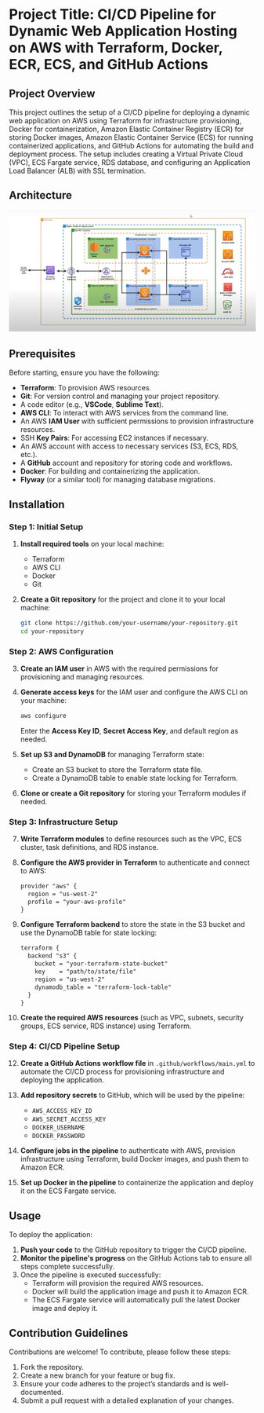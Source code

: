 # Project Title: CI/CD Pipeline for Dynamic Web Application Hosting on AWS with Terraform, Docker, ECR, ECS, and GitHub Actions

## Project Overview

This project outlines the setup of a CI/CD pipeline for deploying a dynamic web application on AWS using Terraform for infrastructure provisioning, Docker for containerization, Amazon Elastic Container Registry (ECR) for storing Docker images, Amazon Elastic Container Service (ECS) for running containerized applications, and GitHub Actions for automating the build and deployment process. The setup includes creating a Virtual Private Cloud (VPC), ECS Fargate service, RDS database, and configuring an Application Load Balancer (ALB) with SSL termination.

## Architecture 
![Architecture Diagram](rentzone-diagram.png)  

## Prerequisites

Before starting, ensure you have the following:

- **Terraform**: To provision AWS resources.
- **Git**: For version control and managing your project repository.
- A code editor (e.g., **VSCode**, **Sublime Text**).
- **AWS CLI**: To interact with AWS services from the command line.
- An AWS **IAM User** with sufficient permissions to provision infrastructure resources.
- SSH **Key Pairs**: For accessing EC2 instances if necessary.
- An AWS account with access to necessary services (S3, ECS, RDS, etc.).
- A **GitHub** account and repository for storing code and workflows.
- **Docker**: For building and containerizing the application.
- **Flyway** (or a similar tool) for managing database migrations.

## Installation

### Step 1: Initial Setup

1. **Install required tools** on your local machine:
   - Terraform
   - AWS CLI
   - Docker
   - Git

2. **Create a Git repository** for the project and clone it to your local machine:
   ```bash
   git clone https://github.com/your-username/your-repository.git
   cd your-repository
   ```

### Step 2: AWS Configuration

3. **Create an IAM user** in AWS with the required permissions for provisioning and managing resources.

4. **Generate access keys** for the IAM user and configure the AWS CLI on your machine:
   ```bash
   aws configure
   ```
   Enter the **Access Key ID**, **Secret Access Key**, and default region as needed.

5. **Set up S3 and DynamoDB** for managing Terraform state:
   - Create an S3 bucket to store the Terraform state file.
   - Create a DynamoDB table to enable state locking for Terraform.

6. **Clone or create a Git repository** for storing your Terraform modules if needed.

### Step 3: Infrastructure Setup

7. **Write Terraform modules** to define resources such as the VPC, ECS cluster, task definitions, and RDS instance.

8. **Configure the AWS provider in Terraform** to authenticate and connect to AWS:
   ```hcl
   provider "aws" {
     region = "us-west-2"
     profile = "your-aws-profile"
   }
   ```

9. **Configure Terraform backend** to store the state in the S3 bucket and use the DynamoDB table for state locking:
   ```hcl
   terraform {
     backend "s3" {
       bucket = "your-terraform-state-bucket"
       key    = "path/to/state/file"
       region = "us-west-2"
       dynamodb_table = "terraform-lock-table"
     }
   }
   ```

10. **Create the required AWS resources** (such as VPC, subnets, security groups, ECS service, RDS instance) using Terraform.

### Step 4: CI/CD Pipeline Setup

12. **Create a GitHub Actions workflow file** in `.github/workflows/main.yml` to automate the CI/CD process for provisioning infrastructure and deploying the application.

13. **Add repository secrets** to GitHub, which will be used by the pipeline:
    - `AWS_ACCESS_KEY_ID`
    - `AWS_SECRET_ACCESS_KEY`
    - `DOCKER_USERNAME`
    - `DOCKER_PASSWORD`

14. **Configure jobs in the pipeline** to authenticate with AWS, provision infrastructure using Terraform, build Docker images, and push them to Amazon ECR.

15. **Set up Docker in the pipeline** to containerize the application and deploy it on the ECS Fargate service.

## Usage

To deploy the application:

1. **Push your code** to the GitHub repository to trigger the CI/CD pipeline.
2. **Monitor the pipeline's progress** on the GitHub Actions tab to ensure all steps complete successfully.
3. Once the pipeline is executed successfully:
   - Terraform will provision the required AWS resources.
   - Docker will build the application image and push it to Amazon ECR.
   - The ECS Fargate service will automatically pull the latest Docker image and deploy it.

## Contribution Guidelines

Contributions are welcome! To contribute, please follow these steps:

1. Fork the repository.
2. Create a new branch for your feature or bug fix.
3. Ensure your code adheres to the project’s standards and is well-documented.
4. Submit a pull request with a detailed explanation of your changes.
